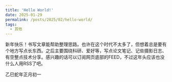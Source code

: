 ```yaml
---
title: 'Hello World!'
date: 2025-01-29
permalink: /posts/2025/02/hello-world/
tags:
  - 其他
---
```


新年快乐！书写文章能帮助整理思路。也许在这个时代不太多了，但想着总是要有个地方写点长东西。之后主要围绕科研、爱好等，写点论文笔记、记些摄影日志、有空整点技术分享。感兴趣的话可以订阅网页底部的FEED，不过这年头应该也没什么人用RSS了吧。

乙巳蛇年正月初一

